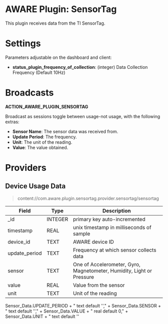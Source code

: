 AWARE Plugin: SensorTag
==========================

This plugin receives data from the TI SensorTag.

# Settings
Parameters adjustable on the dashboard and client:
- **status_plugin_frequency_of_collection**: (integer) Data Collection Frequency (Default 10Hz)

# Broadcasts
**ACTION_AWARE_PLUGIN_SENSORTAG**

Broadcast as sessions toggle between usage-not usage, with the following extras:
- **Sensor Name**: The sensor data was received from.
- **Update Period**: The frequency.
- **Unit**: The unit of the reading.
- **Value**: The value obtained.

# Providers
##  Device Usage Data
> content://com.aware.plugin.sensortag.provider.sensortag/sensortag

Field | Type | Description
----- | ---- | -----------
_id | INTEGER | primary key auto-incremented
timestamp | REAL | unix timestamp in milliseconds of sample
device_id | TEXT | AWARE device ID
update_period | TEXT | Frequency at which sensor collects data
sensor| TEXT | One of Accelerometer, Gyro, Magnetometer, Humidity, Light or Pressure
value | REAL | Value from the sensor
unit | TEXT | Unit of the reading

Sensor_Data.UPDATE_PERIOD + " text default ''," +
                    Sensor_Data.SENSOR + " text default ''," +
                    Sensor_Data.VALUE + " real default 0," +
                    Sensor_Data.UNIT + " text default ''